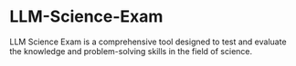 # LLM-Science-Exam
LLM Science Exam is a comprehensive tool designed to test and evaluate the knowledge and problem-solving skills in the field of science.
